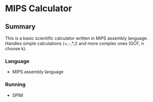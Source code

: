 # MIPS Calculator

## Summary

This is a basic scientific calculator written in MIPS assembly language. Handles simple calculations (+,-,\*,/) and more complex ones (GCF, n choose k).

### Language
* MIPS assembly language

### Running
* SPIM
